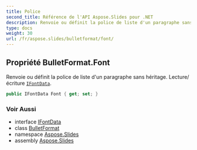 ```yaml
---
title: Police
second_title: Référence de l'API Aspose.Slides pour .NET
description: Renvoie ou définit la police de liste d'un paragraphe sans héritage. Lecture/écriture IFontDataaspose.slides/ifontdata.
type: docs
weight: 30
url: /fr/aspose.slides/bulletformat/font/
---
```


## Propriété BulletFormat.Font

Renvoie ou définit la police de liste d'un paragraphe sans héritage. Lecture/écriture [`IFontData`](../../ifontdata).

```csharp
public IFontData Font { get; set; }
```

### Voir Aussi

* interface [IFontData](../../ifontdata)
* class [BulletFormat](../../bulletformat)
* namespace [Aspose.Slides](../../bulletformat)
* assembly [Aspose.Slides](../../../)

<!-- NE PAS MODIFIER : généré par xmldocmd pour Aspose.Slides.dll -->